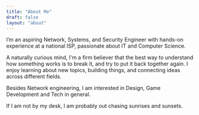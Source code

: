 ```yaml
---
title: "About Me"
draft: false
layout: "about"
---
```

I’m an aspiring Network, Systems, and Security Engineer with hands-on experience at a national ISP, passionate about IT and Computer Science.

A naturally curious mind, I'm a firm believer that the best way to understand how something works is to break it, and try to put it back together again. I enjoy learning about new topics, building things, and connecting ideas across different fields.

Besides Network engineering, I am interested in Design, Game Development and Tech in general.

If I am not by my desk, I am probably out chasing sunrises and sunsets.
